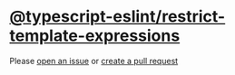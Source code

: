 [@typescript-eslint/restrict-template-expressions](https://typescript-eslint.io/rules/restrict-template-expressions)
====================================================================================================================
Please [open an issue](https://github.com/rasenplanscher/eslint-config-rasenplanscher/issues/new)
or [create a pull request](https://github.com/rasenplanscher/eslint-config-rasenplanscher/edit/main/src/rules-configurations/@typescript-eslint/restrict-template-expressions.md)
